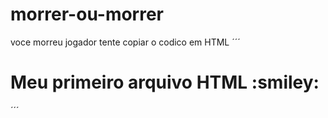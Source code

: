# morrer-ou-morrer
voce morreu jogador
 tente copiar o codico em HTML
 ´´´
 <html>
  <h1>Meu primeiro arquivo HTML :smiley:</h1>
  </html>
 ´´´
